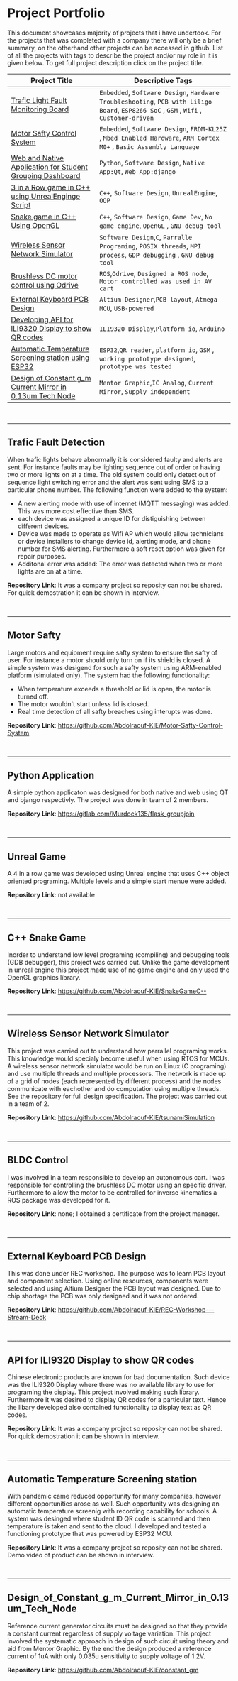 [ ](#Make_the_imgae_w=160_by_h=150)


# Project Portfolio

This document showcases majority of projects that i have undertook. For the projects that was completed with a company there will only be a brief summary, on the otherhand other projects can be accessed in github. List of all the projects with tags to describe the project and/or my role in it is given below. To get full project description click on the project title.

| Project Title                                         | Descriptive Tags |
| -----------                                           | ----------- |
| [Trafic Light Fault Monitoring Board](#trafic-fault-detection)  | `Embedded`, `Software Design`, `Hardware Troubleshooting`, `PCB with Liligo Board`, `ESP8266 SoC` , `GSM` , `Wifi` , `Customer-driven` |
| [Motor Safty Control System](#motor-safty)            |  `Embedded`, `Software Design`, `FRDM-KL25Z` , `Mbed Enabled Hardware`, `ARM Cortex M0+` , `Basic Assembly Language`|
| [Web and Native Application for Student Grouping Dashboard](#python-application)            |  `Python`, `Software Design`, `Native App:Qt`, `Web App:django`|
| [3 in a Row game in C++ using UnrealEnginge Script](#unreal-game)            |  `C++`, `Software Design`, `UnrealEngine`, `OOP`|
| [Snake game in C++ Using OpenGL](#c-snake-game)            |  `C++`, `Software Design`, `Game Dev`, `No game engine`, `OpenGL` , `GNU debug tool`|
| [Wireless Sensor Network Simulator](#wireless-sensor-network-simulator)            |  `Software Design`,`C`, `Parralle Programing`, `POSIX threads`, `MPI process`, `GDP debugging` , `GNU debug tool`|
| [Brushless DC motor control using Odrive](#bldc-control)            |  `ROS`,`Odrive`, `Designed a ROS node`, `Motor controlled was used in AV cart`|
| [External Keyboard PCB Design](#external-keyboard-pcb-design)            |  `Altium Designer`,`PCB layout`, `Atmega MCU`, `USB-powered`|
| [Developing API for ILI9320 Display to show QR codes](#developing-api-for-ilt9320-display-to-show-qr-codes)            |  `ILI9320 Display`,`Platform io`, `Arduino`|
| [Automatic Temperature Screening station using ESP32](#automatic-temperature-screening-station)            |  `ESP32`,`QR reader`, `platform io`, `GSM` , `working prototype designed`, `prototype was tested`|
| [Design of Constant g_m Current Mirror in 0.13um Tech Node](#Design_of_Constant_g_m_Current_Mirror_in_0.13um_Tech_Node)            |  `Mentor Graphic`,`IC Analog`, `Current Mirror`, `Supply independent`|

<br/>

___

## Trafic Fault Detection

When trafic lights behave abnormally it is considered faulty and alerts are sent. For instance faults may be lighting sequence out of order or having two or more lights on at a time. The old system could only detect out of sequence light switching error and the alert was sent using SMS to a particular phone number. The following function were added to the system:

- A new alerting mode with use of internet (MQTT messaging) was added. This was more cost effective than SMS.
- each device was assigned a unique ID for distiguishing between different devices.
- Device was made to operate as Wifi AP which would allow technicians or device installers to change device id, alerting mode, and phone number for SMS alerting. Furthermore a soft reset option was given for repair purposes.
- Additonal error was added: The error was detected when two or more lights are on at a time.

**Repository Link**: It was a company project so reposity can not be shared. For quick demostration it can be shown in interview. 

<br/>

___

## Motor Safty

Large motors and equipment require safty system to ensure the safty of user. For instance a motor should only turn on if its shield is closed. A simple system was desigend for such a safty system using ARM-enabled platform (simulated only). The system had the following functionality:

- When temperature exceeds a threshold or lid is open, the motor is turned off.
- The motor wouldn't start unless lid is closed.
- Real time detection of all safty breaches using interupts was done. 

**Repository Link**: https://github.com/Abdolraouf-KIE/Motor-Safty-Control-System

<br/>

___

## Python Application

A simple python applicaton was designed for both native and web using QT and bjango respectivly. The project was done in team of 2 members.

**Repository Link**: https://gitlab.com/Murdock135/flask_groupjoin

<br/>

___

## Unreal Game

A 4 in a row game was developed using Unreal engine that uses C++ object oriented programing. Multiple levels and a simple start menue were added.

**Repository Link**: not available

<br/>

___

## C++ Snake Game

Inorder to understand low level programing (compiling) and debugging tools (GDB debugger), this project was carried out. Unlike the game development in unreal engine this project made use of no game engine and only used the OpenGL graphics library. 

**Repository Link**: https://github.com/Abdolraouf-KIE/SnakeGameC--

<br/>

___

## Wireless Sensor Network Simulator

This project was carried out to understand how parrallel programing works. This knowledge would specialy become useful when using RTOS for MCUs. A wireless sensor network simulator would be run on Linux (C programing) and use multiple threads and multiple processors. The network is made up of a grid of nodes (each represented by different process) and the nodes communicate with eachother and do computation using multiple threads. See the repository for full design specification. The project was carried out in a team of 2.

**Repository Link**: https://github.com/Abdolraouf-KIE/tsunamiSimulation

<br/>

___

## BLDC Control

I was involved in a team responsible to develop an autonomous cart. I was responsible for controlling the brushless DC motor using an specific driver. Furthermore to allow the motor to be controlled for inverse kinematics a ROS package was developed for it.

**Repository Link**: none; I obtained a certificate from the project manager.

<br/>

___

## External Keyboard PCB Design

This was done under REC workshop. The purpose was to learn PCB layout and component selection. Using online resources, components were selected and using Altium Designer the PCB layout was designed. Due to chip shortage the PCB was only designed and it was not ordered.

**Repository Link**: https://github.com/Abdolraouf-KIE/REC-Workshop---Stream-Deck

<br/>

___

## API for ILI9320 Display to show QR codes

Chinese electronic products are known for bad documentation. Such device was the ILI9320 Display where there was no available library to use for programing the display. This project involved making such library. Furthermore it was desired to display QR codes for a particular text. Hence the libary developed also contained functionality to display text as QR codes.

**Repository Link**: It was a company project so reposity can not be shared. For quick demostration it can be shown in interview.

<br/>

___

## Automatic Temperature Screening station

With pandemic came reduced opportunity for many companies, however different opportunities arose as well. Such opportunity was designing an automatic temperature screenig with recording capability for schools. A system was desinged where student ID QR code is scanned and then temperature is taken and sent to the cloud. I developed and tested a functioning prototype that was powered by ESP32 MCU.

**Repository Link**: It was a company project so reposity can not be shared. Demo video of product can be shown in interview.

<br/>

___

## Design_of_Constant_g_m_Current_Mirror_in_0.13um_Tech_Node

Reference current generator circuits must be designed so that they provide a constant current regardless of supply voltage variation. This project involved the systematic approach in design of such circuit using theory and aid from Mentor Graphic. By the end the design produced a reference current of 1uA with only 0.035u sensitivity to supply voltage of 1.2V.

**Repository Link**: https://github.com/Abdolraouf-KIE/constant_gm

<br/>
